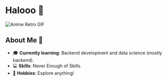 # Halooo 👋
![Anime Retro GIF](https://media.giphy.com/media/13HgwGsXF0aiGY/giphy.gif)

## About Me 🌟  
- 🎓 **Currently learning**: Backend development and data science (mostly backend).  
- 💻 **Skills**: Never Enough of Skills.  
- 🌱 **Hobbies**: Explore anything!  
